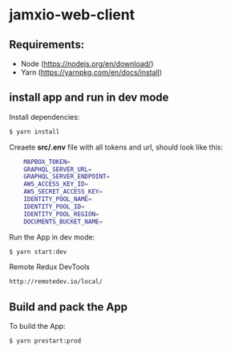 # jamxio-web-client

## Requirements: 

- Node (https://nodejs.org/en/download/)
- Yarn (https://yarnpkg.com/en/docs/install)

## install app and run in dev mode

Install dependencies:
``` bash
$ yarn install
```

Creaete **src/.env** file with all tokens and url, should look like this:
``` bash
    MAPBOX_TOKEN=
    GRAPHQL_SERVER_URL=
    GRAPHQL_SERVER_ENDPOINT=
    AWS_ACCESS_KEY_ID=
    AWS_SECRET_ACCESS_KEY=
    IDENTITY_POOL_NAME=
    IDENTITY_POOL_ID=
    IDENTITY_POOL_REGION=
    DOCUMENTS_BUCKET_NAME=
```

Run the App in dev mode:
``` bash
$ yarn start:dev
```

Remote Redux DevTools
``` bash
http://remotedev.io/local/
```

## Build and pack the App
To build the App:
``` bash
$ yarn prestart:prod
```


